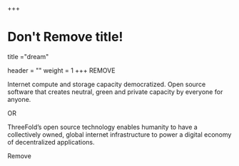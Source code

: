 +++
# Don't Remove title!
title ="dream"

header = ""
weight = 1
+++
REMOVE

Internet compute and storage capacity democratized. Open source software that creates neutral, green and private capacity by everyone for anyone.

OR

ThreeFold’s open source technology enables humanity to have a collectively owned, global internet infrastructure to power a digital economy of decentralized applications.  



Remove

